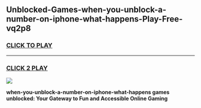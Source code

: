 
## Unblocked-Games-when-you-unblock-a-number-on-iphone-what-happens-Play-Free-vq2p8
<h3>
<a href="https://premium76.site?title=when-you-unblock-a-number-on-iphone-what-happens&ref=20M">CLICK TO PLAY</a></h3>
<hr>

<h3>
<a href="https://premium76.site?title=when-you-unblock-a-number-on-iphone-what-happens&ref=20M">CLICK 2 PLAY</a>
  
</h3>

<a href="https://premium76.site?title=when-you-unblock-a-number-on-iphone-what-happens&ref=19M"><img src="https://clearcache.store/games.png"></a>


**when-you-unblock-a-number-on-iphone-what-happens games unblocked: Your Gateway to Fun and Accessible Online Gaming**
